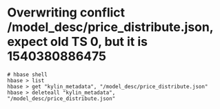 # Overwriting conflict /model_desc/price_distribute.json, expect old TS 0, but it is 1540380886475

```
# hbase shell
hbase > list
hbase > get "kylin_metadata", "/model_desc/price_distribute.json"
hbase > deleteall "kylin_metadata", "/model_desc/price_distribute.json"
```
